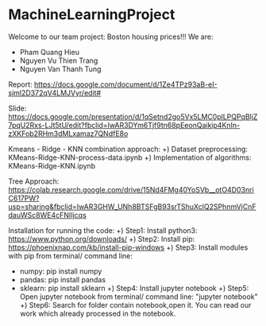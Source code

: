 # MachineLearningProject
Welcome to our team project: Boston housing prices!!!
We are:
- Pham Quang Hieu
- Nguyen Vu Thien Trang
- Nguyen Van Thanh Tung

Report: 
https://docs.google.com/document/d/1Ze4TPz93aB-eI-sjml2D372qV4LMJVyr/edit#

Slide:
https://docs.google.com/presentation/d/1qSetnd2go5Vx5LMC0plLPQPqBljZ7pqU2Rxs-LJt5tU/edit?fbclid=IwAR3DYm6Tjf9tn68pEeonQaikip4KnIn-zXKFob2RHm3dMLxamaz7QNdfE8o

Kmeans - Ridge - KNN combination approach:
+) Dataset preprocessing: KMeans-Ridge-KNN-process-data.ipynb
+) Implementation of algorithms: KMeans-Ridge-KNN.ipynb

Tree Approach:
https://colab.research.google.com/drive/15Nd4FMg40YoSVb__otO4D03nriC617PW?usp=sharing&fbclid=IwAR3GHW_UNh8BTSFgB93srTShuXclQ2SPhnmVjCnFdauWSc8WE4cFNIIjcqs

Installation for running the code:
+) Step1: Install python3: https://www.python.org/downloads/
+) Step2: Install pip: https://phoenixnap.com/kb/install-pip-windows
+) Step3: Install modules with pip from terminal/ command line:
- numpy: pip install numpy
- pandas: pip install pandas
- sklearn: pip install sklearn
+) Step4: Install jupyter notebook
+) Step5: Open jupyter notebook from terminal/ command line: "jupyter notebook"
+) Step6: Search for folder contain notebook,open it. You can read our work which already processed in the notebook. 

